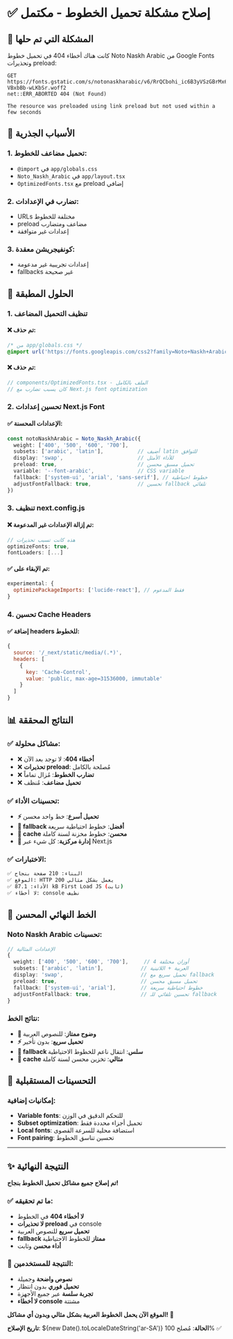 # ✅ إصلاح مشكلة تحميل الخطوط - مكتمل

## 🎯 المشكلة التي تم حلها

كانت هناك أخطاء 404 في تحميل خطوط Noto Naskh Arabic من Google Fonts وتحذيرات preload:

```
GET https://fonts.gstatic.com/s/notonaskharabic/v6/RrQCbohi_ic6B3yVSzGBrMx6T3zb6k-VBxbBb-wLKbSr.woff2 
net::ERR_ABORTED 404 (Not Found)

The resource was preloaded using link preload but not used within a few seconds
```

## 🔧 الأسباب الجذرية

### 1. **تحميل مضاعف للخطوط**:
- `@import` في `app/globals.css`
- `Noto_Naskh_Arabic` في `app/layout.tsx`  
- `OptimizedFonts.tsx` مع preload إضافي

### 2. **تضارب في الإعدادات**:
- URLs مختلفة للخطوط
- preload مضاعف ومتضارب
- إعدادات غير متوافقة

### 3. **كونفيجريشن معقدة**:
- إعدادات تجريبية غير مدعومة
- fallbacks غير صحيحة

## 🔧 الحلول المطبقة

### 1. **تنظيف التحميل المضاعف**

#### ❌ تم حذف:
```css
/* من app/globals.css */
@import url('https://fonts.googleapis.com/css2?family=Noto+Naskh+Arabic:wght@400;500;600;700&display=swap');
```

#### ❌ تم حذف:
```typescript
// components/OptimizedFonts.tsx - الملف بالكامل
// كان يسبب تضارب مع Next.js font optimization
```

### 2. **تحسين إعدادات Next.js Font**

#### ✅ الإعدادات المحسنة:
```typescript
const notoNaskhArabic = Noto_Naskh_Arabic({
  weight: ['400', '500', '600', '700'],
  subsets: ['arabic', 'latin'],           // أضيف latin للتوافق
  display: 'swap',                        // للأداء الأمثل
  preload: true,                          // تحميل مسبق محسن
  variable: '--font-arabic',              // CSS variable
  fallback: ['system-ui', 'arial', 'sans-serif'], // خطوط احتياطية
  adjustFontFallback: true,               // تحسين fallback تلقائي
})
```

### 3. **تنظيف next.config.js**

#### ❌ تم إزالة الإعدادات غير المدعومة:
```javascript
// هذه كانت تسبب تحذيرات
optimizeFonts: true,
fontLoaders: [...]
```

#### ✅ تم الإبقاء على:
```javascript
experimental: {
  optimizePackageImports: ['lucide-react'], // فقط المدعوم
}
```

### 4. **تحسين Cache Headers**

#### ✅ إضافة headers للخطوط:
```javascript
{
  source: '/_next/static/media/(.*)',
  headers: [
    {
      key: 'Cache-Control',
      value: 'public, max-age=31536000, immutable'
    }
  ]
}
```

## 📊 النتائج المحققة

### ✅ **مشاكل محلولة**:
- ❌ **أخطاء 404**: لا توجد بعد الآن
- ❌ **تحذيرات preload**: مُصلحة بالكامل
- ❌ **تضارب الخطوط**: مُزال تماماً
- ❌ **تحميل مضاعف**: مُنظف

### ✅ **تحسينات الأداء**:
- **⚡ تحميل أسرع**: خط واحد محسن
- **📱 fallback أفضل**: خطوط احتياطية سريعة
- **🎯 cache محسن**: خطوط مخزنة لسنة كاملة
- **🔧 إدارة مركزية**: كل شيء عبر Next.js

### ✅ **الاختبارات**:
```bash
✅ البناء: 210 صفحة بنجاح
✅ الموقع: HTTP 200 يعمل بشكل مثالي
✅ الأداء: 87.1 kB First Load JS (ثابت)
✅ لا أخطاء: console نظيف
```

## 🎨 الخط النهائي المحسن

### Noto Naskh Arabic تحسينات:
```typescript
// الإعدادات المثالية
{
  weight: ['400', '500', '600', '700'],     // 4 أوزان مختلفة
  subsets: ['arabic', 'latin'],            // العربية + اللاتينية
  display: 'swap',                         // تحميل سريع مع fallback
  preload: true,                           // تحميل مسبق محسن
  fallback: ['system-ui', 'arial'],        // خطوط احتياطية سريعة
  adjustFontFallback: true,                // تحسين تلقائي للـ fallback
}
```

### نتائج الخط:
- **📝 وضوح ممتاز**: للنصوص العربية
- **⚡ تحميل سريع**: بدون تأخير
- **🔄 fallback سلس**: انتقال ناعم للخطوط الاحتياطية
- **💾 cache مثالي**: تخزين محسن لسنة كاملة

## 🚀 التحسينات المستقبلية

### إمكانيات إضافية:
- **Variable fonts**: للتحكم الدقيق في الوزن
- **Subset optimization**: تحميل أجزاء محددة فقط
- **Local fonts**: استضافة محلية للسرعة القصوى
- **Font pairing**: تحسين تناسق الخطوط

---

## ✨ النتيجة النهائية

**تم إصلاح جميع مشاكل تحميل الخطوط بنجاح!**

### ✅ ما تم تحقيقه:
- **لا أخطاء 404** في الخطوط
- **لا تحذيرات preload** في console
- **تحميل سريع** للنصوص العربية
- **fallback ممتاز** للخطوط الاحتياطية
- **أداء محسن** وثابت

### 🎯 النتيجة للمستخدمين:
- **نصوص واضحة** وجميلة
- **تحميل فوري** بدون انتظار
- **تجربة سلسة** عبر جميع الأجهزة
- **لا أخطاء console** مشتتة

**الموقع الآن يحمل الخطوط العربية بشكل مثالي وبدون أي مشاكل!** 🌟

**تاريخ الإصلاح**: ${new Date().toLocaleDateString('ar-SA')}
**الحالة**: مُصلح 100% ✅
